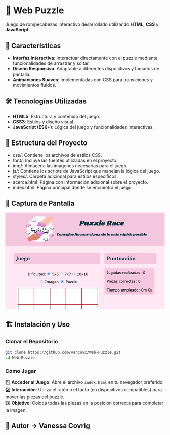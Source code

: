 # 🧩 Web Puzzle

Juego de rompecabezas interactivo desarrollado utilizando **HTML**, **CSS** y **JavaScript**. 

## 🚀 Características

- **Interfaz Interactiva**: Interactuar directamente con el puzzle mediante funcionalidades de arrastrar y soltar.
- **Diseño Responsivo**: Adaptable a diferentes dispositivos y tamaños de pantalla.
- **Animaciones Suaves**: Implementadas con CSS para transiciones y movimientos fluidos.

## 🛠️ Tecnologías Utilizadas

- **HTML5**: Estructura y contenido del juego.
- **CSS3**: Estilos y diseño visual.
- **JavaScript (ES6+)**: Lógica del juego y funcionalidades interactivas.

## 📂 Estructura del Proyecto

- css/: Contiene los archivos de estilos CSS.​
- font/: Incluye las fuentes utilizadas en el proyecto.​
- img/: Almacena las imágenes necesarias para el juego.​
- js/: Contiene los scripts de JavaScript que manejan la lógica del juego.​
- styles/: Carpeta adicional para estilos específicos.​
- acerca.html: Página con información adicional sobre el proyecto.​
- index.html: Página principal donde se encuentra el juego.


## 📸 Captura de Pantalla

![Previsualización del Juego](img/puzzle.png)

## 🏗️ Instalación y Uso
### Clonar el Repositorio

```sh
git clone https://github.com/vancovx/Web-Puzzle.git
cd Web-Puzzle
```

### Cómo Jugar
1️⃣ **Acceder al Juego**: Abre el archivo `index.html` en tu navegador preferido.  
2️⃣ **Interacción**: Utiliza el ratón o el tacto (en dispositivos compatibles) para mover las piezas del puzzle.  
3️⃣ **Objetivo**: Coloca todas las piezas en la posición correcta para completar la imagen.  


## 👥 Autor -> Vanessa Covrig

